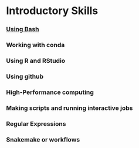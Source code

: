 # Introductory Skills
### [Using Bash](https://github.com/mlbendall/telescope_tutorial/wiki/Unix-Bootcamp)
### Working with conda
### Using R and RStudio
### Using github
### High-Performance computing
### Making scripts and running interactive jobs
### Regular Expressions
### Snakemake or workflows

